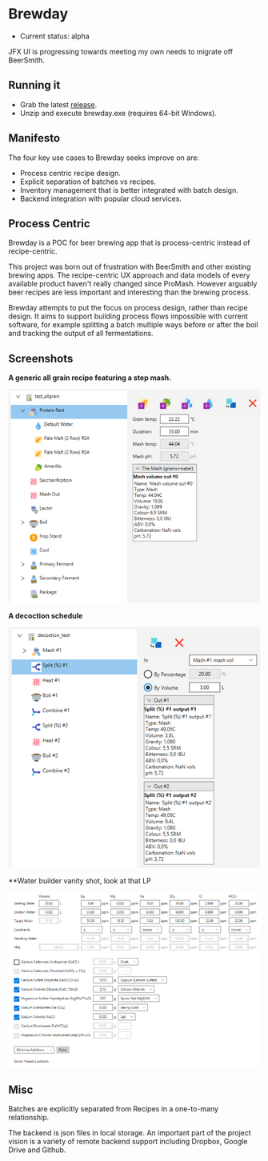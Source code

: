 Brewday
=======
 * Current status: alpha
 
JFX UI is progressing towards meeting my own needs to migrate off BeerSmith.

Running it
----------
* Grab the latest [release](https://github.com/alanmclachlan/brewday/releases).
* Unzip and execute brewday.exe (requires 64-bit Windows).

Manifesto
---------
The four key use cases to Brewday seeks improve on are:
 * Process centric recipe design.
 * Explicit separation of batches vs recipes.
 * Inventory management that is better integrated with batch design.
 * Backend integration with popular cloud services.

Process Centric
---------------
Brewday is a POC for beer brewing app that is process-centric instead of 
recipe-centric.

This project was born out of frustration with BeerSmith and other existing 
brewing apps. The recipe-centric UX approach and data models of every 
available product haven't really changed since ProMash. However arguably beer 
recipes are less important and interesting than the brewing process.

Brewday attempts to put the focus on process design, rather than recipe design. 
It aims to support building process flows impossible with current software, for
example splitting a batch multiple ways before or after the boil and tracking 
the output of all fermentations.

Screenshots
-----------
**A generic all grain recipe featuring a step mash.**

![All grain step mash](all_grain.PNG)

**A decoction schedule**

![Decoction mash schedule](decoction.PNG)

**Water builder vanity shot, look at that LP

![Water builder](waterbuilder.PNG)

Misc
----
Batches are explicitly separated from Recipes in a one-to-many relationship.

The backend is json files in local storage. An important part of the project 
vision is a variety of remote backend support including Dropbox, Google Drive 
and Github.
